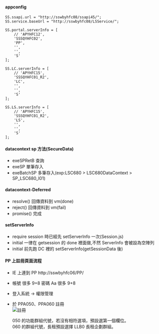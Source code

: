 #### appconfig

```
SS.ssapi.url = "http://sswbyhfc08/ssapi45/";
SS.service.baseUrl = "http://sswbyhfc08/LSService/";
```

```
SS.portal.serverInfo = [
    // 'APYHFC12',
    'SSSQYHFC02',
    'PP',
    '',
    '',
    'S'
];
```

```
SS.LC.serverInfo = [
    // 'APYHFC15',
    'SSSQYHFC01_R2',
    'LC',
    '',
    '',
    'S'
];
```

```
SS.LS.serverInfo = [
    // 'APYHFC15',
    'SSSQYHFC01_R2',
    'LS',
    '',
    '',
    'S'
];
```

#### datacontext sp 方法(SecureData)

-   exeSPRetB 查詢
-   exeSP 單筆存入
-   exeBatchSP 多筆存入(exp:LSC680 > LSC680DataContext > SP_LSC680_I01)

#### datacontext-Deferred

-   resolve() 回傳資料到 vm(done)
-   reject() 回傳資料到 vm(fail)
-   promise() 完成

#### setServerInfo

-   require session 時已經先 setServerInfo 一次(Session.js)
-   initial 一律在 getsession 的 done 裡面做,不然 ServerInfo 會被設為空陣列
-   initial 前先跑 DC 裡的 setServerInfo(getSessionData 後)

#### PP 上註冊頁面流程

-   IE 上連到 PP http://sswbyhfc06/PP/
-   帳號 很多 9+8 密碼 Aa 很多 9+8
-   登入系統 → 權限管理
-   於 PPA050、PPA060 註冊  
    ![註冊](https://scontent.ftpe7-3.fna.fbcdn.net/v/t1.0-9/90435436_3096217243735647_8716227735971692544_o.jpg?_nc_cat=108&_nc_sid=8024bb&_nc_ohc=ckvyiNYX3LwAX-RpMHY&_nc_ht=scontent.ftpe7-3.fna&oh=53245e095abde977328c152530f1514e&oe=5E995995)

    050 的功能群組代號，若沒有相符選項，預設選第一個欄位。<br/>
    060 的群組代號，長租預設選擇 LLB0 長租企劃群組。
